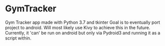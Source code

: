 # GymTracker
Gym Tracker app made with Python 3.7 and tkinter
Goal is to eventually port project to android. Will most likely use Kivy to achieve this in the future.
Currently, it 'can' be run on android but only via Pydroid3 and running it as a script within.
